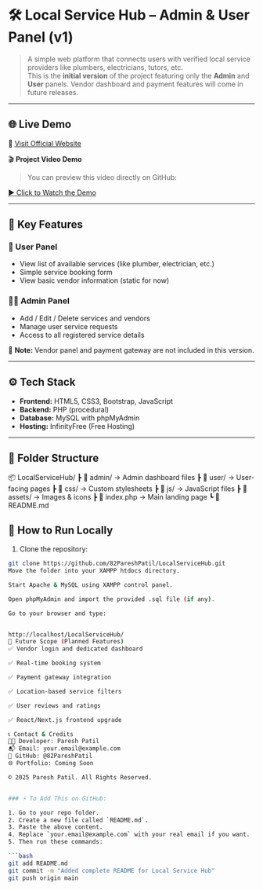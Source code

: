 # 🛠️ Local Service Hub – Admin & User Panel (v1)

> A simple web platform that connects users with verified local service providers like plumbers, electricians, tutors, etc.  
This is the **initial version** of the project featuring only the **Admin** and **User** panels. Vendor dashboard and payment features will come in future releases.

---

## 🌐 Live Demo

🔗 [Visit Official Website](https://localservicehub.infinityfreeapp.com/?i=1)

🎬 **Project Video Demo**

> You can preview this video directly on GitHub:

[▶️ Click to Watch the Demo]([https://drive.google.com/file/d/1r8WvNnXXzOcz9X4P6HnY5B6tIpMBsmVN/preview](https://drive.google.com/drive/u/0/folders/10i6DXg4LyHEzxEQ3Vr1nEZL0bIjC627n))

---

## 📌 Key Features

### 👤 User Panel
- View list of available services (like plumber, electrician, etc.)
- Simple service booking form
- View basic vendor information (static for now)

### 🧑‍💼 Admin Panel
- Add / Edit / Delete services and vendors
- Manage user service requests
- Access to all registered service details

🚫 **Note:** Vendor panel and payment gateway are not included in this version.

---

## ⚙️ Tech Stack

- **Frontend:** HTML5, CSS3, Bootstrap, JavaScript
- **Backend:** PHP (procedural)
- **Database:** MySQL with phpMyAdmin
- **Hosting:** InfinityFree (Free Hosting)

---

## 📁 Folder Structure

📦 LocalServiceHub/
┣ 📂 admin/ → Admin dashboard files
┣ 📂 user/ → User-facing pages
┣ 📂 css/ → Custom stylesheets
┣ 📂 js/ → JavaScript files
┣ 📂 assets/ → Images & icons
┣ 📄 index.php → Main landing page
┗ 📄 README.md


## 🚀 How to Run Locally

1. Clone the repository:
```bash
git clone https://github.com/82PareshPatil/LocalServiceHub.git
Move the folder into your XAMPP htdocs directory.

Start Apache & MySQL using XAMPP control panel.

Open phpMyAdmin and import the provided .sql file (if any).

Go to your browser and type:


http://localhost/LocalServiceHub/
🧠 Future Scope (Planned Features)
✅ Vendor login and dedicated dashboard

✅ Real-time booking system

✅ Payment gateway integration

✅ Location-based service filters

✅ User reviews and ratings

✅ React/Next.js frontend upgrade

📞 Contact & Credits
👨‍💻 Developer: Paresh Patil
📬 Email: your.email@example.com
🔗 GitHub: @82PareshPatil
🌐 Portfolio: Coming Soon

© 2025 Paresh Patil. All Rights Reserved.


### ⚡ To Add This on GitHub:

1. Go to your repo folder.
2. Create a new file called `README.md`.
3. Paste the above content.
4. Replace `your.email@example.com` with your real email if you want.
5. Then run these commands:

```bash
git add README.md
git commit -m "Added complete README for Local Service Hub"
git push origin main
